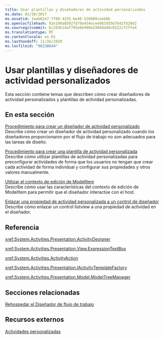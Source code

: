 ```yaml
---
title: Usar plantillas y diseñadores de actividad personalizados
ms.date: 03/30/2017
ms.assetid: 1aab82e7-7f89-4255-be46-526b09ceeb8b
ms.openlocfilehash: 92e199a8592fd79a454ecee083d55b7642f829d2
ms.sourcegitcommit: bc293b14af795e0e999e3304dd40c0222cf2ffe4
ms.translationtype: MT
ms.contentlocale: es-ES
ms.lasthandoff: 11/26/2020
ms.locfileid: "96238644"
---
```

# <a name="using-custom-activity-designers-and-templates"></a>Usar plantillas y diseñadores de actividad personalizados

Esta sección contiene temas que describen cómo crear diseñadores de actividad personalizados y plantillas de actividad personalizadas.  
  
## <a name="in-this-section"></a>En esta sección  

 [Procedimiento para crear un diseñador de actividad personalizado](how-to-create-a-custom-activity-designer.md)  
 Describe cómo crear un diseñador de actividad personalizado cuando los diseñadores proporcionaron por el flujo de trabajo no son adecuados para las tareas de diseño.  
  
 [Procedimiento para crear una plantilla de actividad personalizada](how-to-create-a-custom-activity-template.md)  
 Describe cómo utilizar plantillas de actividad personalizadas para preconfigurar actividades de forma que los usuarios no tengan que crear cada actividad de forma individual y configurar sus propiedades y otros valores manualmente.  
  
 [Utilizar el contexto de edición de ModelItem](using-the-modelitem-editing-context.md)  
 Describe cómo usar las características del contexto de edición de ModelItem para permitir que el diseñador interactúe con el host.  
  
 [Enlazar una propiedad de actividad personalizada a un control de diseñador](binding-a-custom-activity-property-to-a-designer-control.md)  
 Describe cómo enlazar un control listview a una propiedad de actividad en el diseñador.  
  
## <a name="reference"></a>Referencia  

 <xref:System.Activities.Presentation.ActivityDesigner>  
  
 <xref:System.Activities.Presentation.View.ExpressionTextBox>  
  
 <xref:System.Activities.ActivityAction>  
  
 <xref:System.Activities.Presentation.IActivityTemplateFactory>  
  
 <xref:System.Activities.Presentation.Model.ModelTreeManager>  
  
## <a name="related-sections"></a>Secciones relacionadas  

 [Rehospedar el Diseñador de flujo de trabajo](rehosting-the-workflow-designer.md)  
  
## <a name="external-resources"></a>Recursos externos  

 [Actividades personalizadas](./samples/custom-activities.md)
